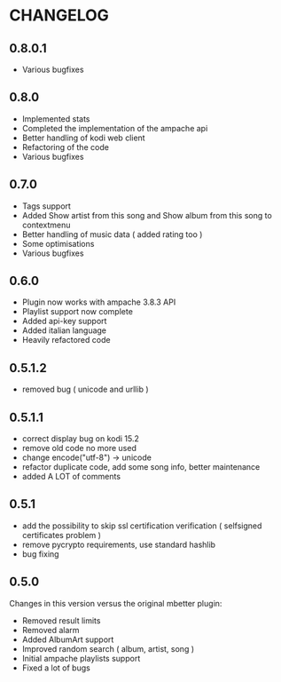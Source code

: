 CHANGELOG
=========

0.8.0.1
----------
* Various bugfixes

0.8.0
----------
* Implemented stats
* Completed the implementation of the ampache api
* Better handling of kodi web client
* Refactoring of the code
* Various bugfixes

0.7.0
----------
* Tags support
* Added Show artist from this song and Show album from this song to contextmenu
* Better handling of music data ( added rating too )
* Some optimisations
* Various bugfixes

0.6.0
----------
* Plugin now works with ampache 3.8.3 API
* Playlist support now complete
* Added api-key support
* Added italian language
* Heavily refactored code

0.5.1.2
----------
* removed bug ( unicode and urllib )

0.5.1.1
----------
* correct display bug on kodi 15.2
* remove old code no more used
* change encode("utf-8") -> unicode
* refactor duplicate code, add some song info, better maintenance
* added A LOT of comments

0.5.1
----------
* add the possibility to skip ssl certification verification ( selfsigned certificates problem )
* remove pycrypto requirements, use standard hashlib
* bug fixing

0.5.0
----------
Changes in this version versus the original mbetter plugin:
* Removed result limits
* Removed alarm
* Added AlbumArt support
* Improved random search ( album, artist, song )
* Initial ampache playlists support
* Fixed a lot of bugs




